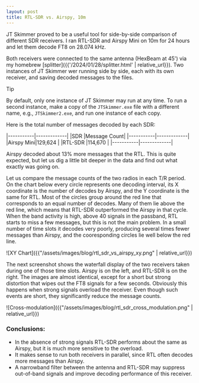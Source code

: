 ```yaml
---
layout: post
title: RTL-SDR vs. Airspy, 10m
---
```


JT Skimmer proved to be a useful tool for side-by-side comparison of different SDR receivers. I ran
RTL-SDR and Airspy Mini on 10m for 24 hours and let them decode FT8 on 28.074 kHz.

Both receivers were connected to the same antenna (HexBeam at 45') via my homebrew
[splitter]({{'/2024/01/28/splitter.html' | relative_url}}). 
Two instances of JT Skimmer wer running side by side, each with its own receiver,
and saving decoded messages to the files.

> [!TIP]
> By default, only one instance of JT Skimmer may run at any time. To run a second instance, make a copy
> of the `JTSkimmer.exe` file with a different name, e.g., `JTSkimmer2.exe`, and run one instance of each copy.

Here is the total number of messages decoded by each SDR:

|-----------|-------------|
|SDR        |Message Count|
|-----------|-------------|
|Airspy Mini|129,624      |
|RTL-SDR    |114,670      |
|-----------|-------------|

Airspy decoded about 13% more messages that the RTL.
This is quite expected, but let us dig a little bit deeper in the data and find out what exactly 
was going on.

Let us compare the message counts of the two radios in each T/R period. On the chart below
every circle represents one decoding interval, its X coordinate is the number of decodes by Airspy,
and the Y coordinate is the same for RTL. Most of the circles group around the red line that corresponds
to an equal number of decodes. Many of them lie above the red line, which means that RTL-SDR outperformed
the Airspy in that cycle. When the band activity is high, above 40 signals in the passband, RTL starts
to miss a few messages, but this is not the main problem. In a small number of time slots it decodes very
poorly, producing several times fewer messages than Airspy, and the cooresponding circles lie well below
the red line.


![XY Chart]({{"/assets/images/blog/rtl_sdr_vs_airspy_xy.png" | relative_url}})

The next screenshot shows the waterfall display of the two receivers taken during one of those 
time slots. Airspy is on the left, and RTL-SDR is on the right. The images are almost identical,
except for a short but strong distortion that wipes out the FT8 signals for a few seconds.
Obviously this happens when strong signals overload the receiver. Even though such events are short,
they significantly reduce the message counts.

![Cross-modulation]({{"/assets/images/blog/rtl_sdr_cross_modulation.png" | relative_url}})


### Conclusions:
- In the absence of strong signals RTL-SDR performs about the same as Airspy, but it is much more sensitive
to the overload.
- It makes sense to run both receivers in parallel, since RTL often decodes more messages than Airspy.
- A narrowband filter between the antenna and RTL-SDR may suppress out-of-band signals
and improve decoding performance of this receiver.
